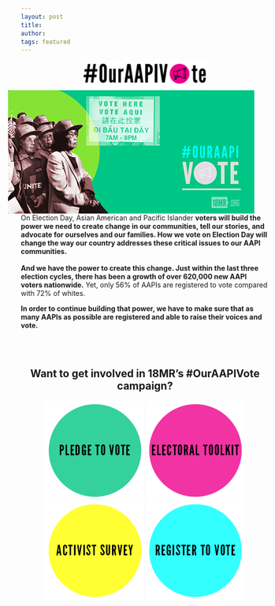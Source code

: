 ```yaml
---
layout: post
title: 
author: 
tags: featured
---
```



<center><img src="/static/images/featured/Logo_Final.png" width="50%" height="50%"></center>

<img style="float: right;" hspace="30" src="/static/images/featured/Our-AAPI-Vote-Pledge_Small.jpg">

<p> On Election Day, Asian American and Pacific Islander <b>voters will build the power we need to create change in our communities, tell our stories, and advocate for ourselves and our families. How we vote on Election Day will change the way our country addresses these critical issues to our AAPI communities.</b>
<br>
<Br>
<b>And we have the power to create this change. Just within the last three election cycles, there has been a growth of over 620,000 new AAPI voters nationwide.</b> Yet, only 56% of AAPIs are registered to vote compared with 72% of whites. 

<b>In order to continue building that power, we have to make sure that as many AAPIs as possible are registered and able to raise their voices and vote.</b>

<br>
<br>

<center>
<h2>Want to get involved in 18MR’s #OurAAPIVote campaign?</h2>

<a href="http://vote.18mr.org/pledge/" target="_blank"><img src="/static/images/featured/PLEDGE-ICON.png" width="200" height="200" /></a>
<a href="http://vote.18mr.org/learn/" target="_blank"><img src="/static/images/featured/TOOLKIT-ICON.png" width="200" height="200" /></a>
<a href="http://www.bit.ly/18activism" target="_blank"><img src="/static/images/featured/SURVEY-ICON.png" width="200" height="200" /></a>
<a href="http://bit.ly/18MR_register" target="_blank"><img src="/static/images/featured/REGISTER-ICON.png" width="200" height="200" /></a>
</center>



